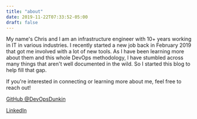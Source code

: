 ```yaml
---
title: "about"
date: 2019-11-22T07:33:52-05:00
draft: false
---
```


<script type="text/javascript" src="https://platform.linkedin.com/badges/js/profile.js" async defer></script>
[gh_logo]: /img/GitHub-Mark-32px.png "GitHub Profile"

My name's Chris and I am an infrastructure engineer with 10+ years working in IT in various industries. I recently started a new job back in February 2019 that got me involved with a lot of new tools. As I have been learning more about them and this whole DevOps methodology, I have stumbled across many things that aren't well documented in the wild. So I started this blog to help fill that gap.

If you're interested in connecting or learning more about me, feel free to reach out!

[GitHub @DevOpsDunkin](https://github.com/devopsdunkin/)

[LinkedIn](https://www.linkedin.com/in/christopherdunkin?trk=profile-badg)
